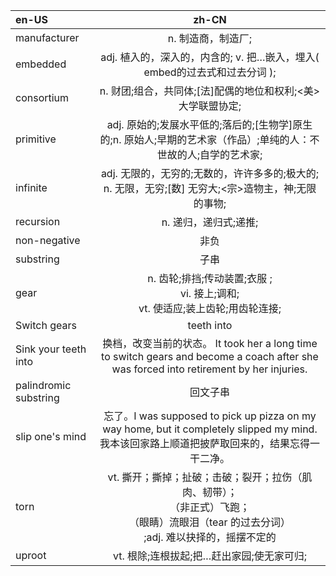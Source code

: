 | en-US  | zh-CN  |
| :------------ | :-------------: |
| manufacturer | n. 制造商，制造厂; |
| embedded | adj. 植入的，深入的，内含的; v. 把…嵌入，埋入( embed的过去式和过去分词 ); |
| consortium | n. 财团;组合，共同体;[法]配偶的地位和权利;<美>大学联盟协定;  |
| primitive | adj. 原始的;发展水平低的;落后的;[生物学]原生的;n. 原始人;早期的艺术家（作品）;单纯的人：不世故的人;自学的艺术家; |
| infinite | adj. 无限的，无穷的;无数的，许许多多的;极大的;<br/>n. 无限，无穷;[数] 无穷大;<宗>造物主，神;无限的事物; |
| recursion | n. 递归，递归式;递推; |
| non-negative | 非负 |
| substring | 子串 |
| gear | n. 齿轮;排挡;传动装置;衣服 ;<br/>vi. 接上;调和;<br/>vt. 使适应;装上齿轮;用齿轮连接; |
| Switch gears | teeth into |
| Sink your teeth into | 换档，改变当前的状态。 It took her a long time to switch gears and become a coach after she was forced into retirement by her injuries. |
| palindromic substring | 回文子串 |
| slip one's mind | 忘了。I was supposed to pick up pizza on my way home, but it completely slipped my mind.我本该回家路上顺道把披萨取回来的，结果忘得一干二净。 |
| torn | vt. 撕开；撕掉；扯破；击破；裂开；拉伤（肌肉、韧带）；<br/>（非正式）飞跑；<br/>（眼睛）流眼泪（tear 的过去分词）<br/>;adj. 难以抉择的，摇摆不定的 |
| uproot | vt. 根除;连根拔起;把…赶出家园;使无家可归; |

